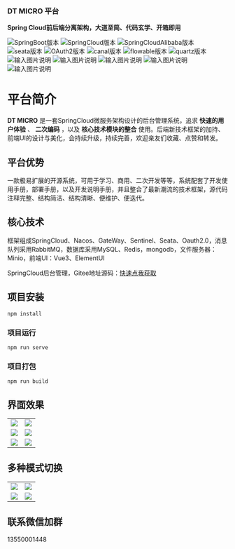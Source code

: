 ### DT MICRO 平台

 **Spring Cloud前后端分离架构，大道至简、代码玄学、开箱即用**  <br>

![SpringBoot版本](https://img.shields.io/badge/spring--boot-2.3.2-brightgreen.svg "SpringBoot版本") 
![SpringCloud版本](https://img.shields.io/badge/spring-cloud--Hoxton.SR9-brightgreen.svg "SpringCloud版本]")
![SpringCloudAlibaba版本](https://img.shields.io/badge/spring-cloud--alibaba--2.2.6-brightgreen.svg "SpringCloudAlibaba版本")
![seata版本](https://img.shields.io/badge/seata-1.4.2-brightgreen.svg "seata版本")
![OAuth2版本](https://img.shields.io/badge/oauth2-2.2.5-brightgreen.svg "OAuth2版本")
![canal版本](https://img.shields.io/badge/canal-1.1.4-brightgreen.svg "canal版本")
![flowable版本](https://img.shields.io/badge/flowable-6.7.1-brightgreen.svg "flowable版本")
![quartz版本](https://img.shields.io/badge/quartz-2.3.5-brightgreen.svg "quartz版本")
![输入图片说明](https://img.shields.io/badge/MySQL-8.0.81-brightgreen "在这里输入图片标题") 
![输入图片说明](https://img.shields.io/badge/redis-6.0.6-brightgreen "在这里输入图片标题")
![输入图片说明](https://img.shields.io/badge/mybatisplus-3.4.6-brightgreen "在这里输入图片标题")
![输入图片说明](https://img.shields.io/badge/easyexcel-2.2.0beta2-brightgreen "在这里输入图片标题")
![输入图片说明](https://img.shields.io/badge/Vue-3.5.0-brightgreen "在这里输入图片标题")  
 

# 平台简介

 **DT MICRO**  是一套SpringCloud微服务架构设计的后台管理系统，追求 **快速的用户体验** 、 **二次编码** ，以及 **核心技术模块的整合** 使用。后端新技术框架的加持、前端UI的设计与美化，会持续升级，持续完善，欢迎亲友们收藏、点赞和转发。


## 平台优势

一款极易扩展的开源系统，可用于学习、商用、二次开发等等，系统配套了开发使用手册，部署手册，以及开发说明手册，并且整合了最新潮流的技术框架，源代码注释完整、结构简洁、结构清晰、便维护、便迭代。

## 核心技术

框架组成SpringCloud、Nacos、GateWay、Sentinel、Seata、Oauth2.0，消息队列采用RabbitMQ，数据库采用MySQL、Redis，mongodb，文件服务器：Minio，前端UI：Vue3、ElementUI

SpringCloud后台管理，Gitee地址源码：[快速点我获取](https://gitee.com/summerydf/dtmicroclient)


## 项目安装
```
npm install
```

### 项目运行
```
npm run serve
```

### 项目打包
```
npm run build
```
## 界面效果


<table>
    <tr>
        <td><img src="https://img-blog.csdnimg.cn/7c41daa58feb4f93a81ed2d9620836be.png?x-oss-process=image/watermark,type_ZHJvaWRzYW5zZmFsbGJhY2s,shadow_50,text_Q1NETiBARFTovrDnmb0=,size_20,color_FFFFFF,t_70,g_se,x_16"></img></td>
        <td><img src="https://img-blog.csdnimg.cn/7166a98fc6ea452a8e424f5e65794222.png?x-oss-process=image/watermark,type_ZHJvaWRzYW5zZmFsbGJhY2s,shadow_50,text_Q1NETiBARFTovrDnmb0=,size_20,color_FFFFFF,t_70,g_se,x_16"></img></td>
    </tr>

<tr>
        <td><img src="https://img-blog.csdnimg.cn/c410e36ef6d14d598b1e215a635d5feb.png?x-oss-process=image/watermark,type_ZHJvaWRzYW5zZmFsbGJhY2s,shadow_50,text_Q1NETiBARFTovrDnmb0=,size_20,color_FFFFFF,t_70,g_se,x_16"></img></td>
        <td><img src="https://img-blog.csdnimg.cn/69f3a145396e4c3693c5adfb76273cd7.png?x-oss-process=image/watermark,type_ZHJvaWRzYW5zZmFsbGJhY2s,shadow_50,text_Q1NETiBARFTovrDnmb0=,size_20,color_FFFFFF,t_70,g_se,x_16"></img></td>
    </tr>

<tr>
        <td><img src="https://img-blog.csdnimg.cn/af292547630d4bcdb30cdf262e9dc8bc.png?x-oss-process=image/watermark,type_ZHJvaWRzYW5zZmFsbGJhY2s,shadow_50,text_Q1NETiBARFTovrDnmb0=,size_20,color_FFFFFF,t_70,g_se,x_16"></img></td>
        <td><img src="https://img-blog.csdnimg.cn/b19412eee62f4abcb3c691e5e8fc68ba.png?x-oss-process=image/watermark,type_ZHJvaWRzYW5zZmFsbGJhY2s,shadow_50,text_Q1NETiBARFTovrDnmb0=,size_20,color_FFFFFF,t_70,g_se,x_16"></img></td>
    </tr>
  
</table>

## 多种模式切换
<table>
    <tr>
        <td><img src="https://img-blog.csdnimg.cn/02e208dad47a4824bd910ded55fd7a7b.png?x-oss-process=image/watermark,type_ZHJvaWRzYW5zZmFsbGJhY2s,shadow_50,text_Q1NETiBARFTovrDnmb0=,size_20,color_FFFFFF,t_70,g_se,x_16"></img></td>
        <td><img src="https://img-blog.csdnimg.cn/bb3fa71512a74d489b82fa454a018ed9.png?x-oss-process=image/watermark,type_ZHJvaWRzYW5zZmFsbGJhY2s,shadow_50,text_Q1NETiBARFTovrDnmb0=,size_20,color_FFFFFF,t_70,g_se,x_16"></img></td>
    </tr>

<tr>
        <td><img src="https://img-blog.csdnimg.cn/25209d60088b461a8fb14f7afa2a0944.png?x-oss-process=image/watermark,type_ZHJvaWRzYW5zZmFsbGJhY2s,shadow_50,text_Q1NETiBARFTovrDnmb0=,size_20,color_FFFFFF,t_70,g_se,x_16"></img></td>
        <td><img src="https://img-blog.csdnimg.cn/4d782a4f0d9947278679649627207dd6.png?x-oss-process=image/watermark,type_ZHJvaWRzYW5zZmFsbGJhY2s,shadow_50,text_Q1NETiBARFTovrDnmb0=,size_20,color_FFFFFF,t_70,g_se,x_16"></img></td>
    </tr>
  
</table>

## 联系微信加群

13550001448